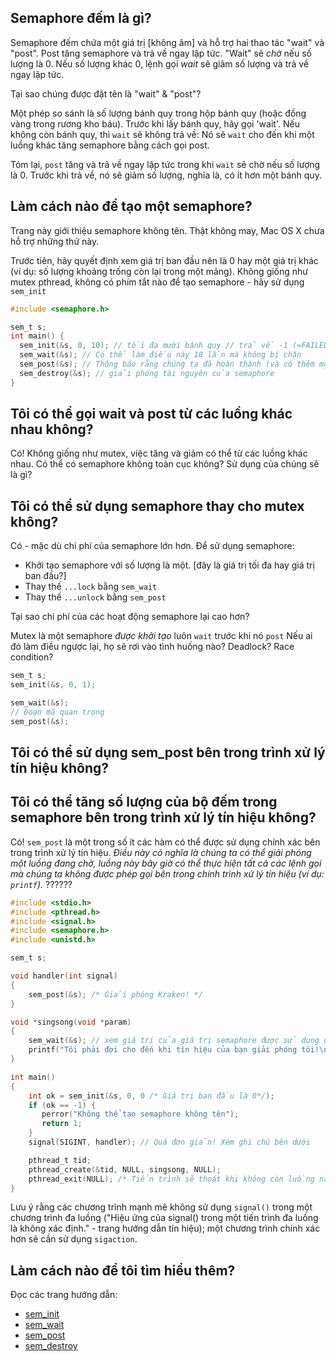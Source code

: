 ## Semaphore đếm là gì?

Semaphore đếm chứa một giá trị [không âm] và hỗ trợ hai thao tác "wait" và "post". Post tăng semaphore và trả về ngay lập tức. "Wait" sẽ _chờ_ nếu số lượng là 0. Nếu số lượng khác 0, lệnh gọi _wait_ sẽ giảm số lượng và trả về ngay lập tức.

Tại sao chúng được đặt tên là "wait" & "post"?

Một phép so sánh là số lượng bánh quy trong hộp bánh quy (hoặc đồng vàng trong rương kho báu). Trước khi lấy bánh quy, hãy gọi 'wait'. Nếu không còn bánh quy, thì `wait` sẽ không trả về: Nó sẽ `wait` cho đến khi một luồng khác tăng semaphore bằng cách gọi post.

Tóm lại, `post` tăng và trả về ngay lập tức trong khi `wait` sẽ chờ nếu số lượng là 0. Trước khi trả về, nó sẽ giảm số lượng, nghĩa là, có ít hơn một bánh quy.

## Làm cách nào để tạo một semaphore?

Trang này giới thiệu semaphore không tên. Thật không may, Mac OS X chưa hỗ trợ những thứ này.

Trước tiên, hãy quyết định xem giá trị ban đầu nên là 0 hay một giá trị khác (ví dụ: số lượng khoảng trống còn lại trong một mảng).
Không giống như mutex pthread, không có phím tắt nào để tạo semaphore - hãy sử dụng `sem_init`
```C
#include <semaphore.h>

sem_t s;
int main() {
  sem_init(&s, 0, 10); // tối đa mười bánh quy // trả về -1 (=FAILED) trên OS X 
  sem_wait(&s); // Có thể làm điều này 10 lần mà không bị chặn
  sem_post(&s); // Thông báo rằng chúng ta đã hoàn thành (và có thêm một mục tài nguyên khả dụng; tăng số lượng)
  sem_destroy(&s); // giải phóng tài nguyên của semaphore
}
```

## Tôi có thể gọi wait và post từ các luồng khác nhau không?

Có! Không giống như mutex, việc tăng và giảm có thể từ các luồng khác nhau.
Có thể có semaphore không toàn cục không? Sử dụng của chúng sẽ là gì?

## Tôi có thể sử dụng semaphore thay cho mutex không?

Có - mặc dù chi phí của semaphore lớn hơn. Để sử dụng semaphore:
* Khởi tạo semaphore với số lượng là một. [đây là giá trị tối đa hay giá trị ban đầu?]
* Thay thế `...lock` bằng `sem_wait`
* Thay thế `...unlock` bằng `sem_post`

Tại sao chi phí của các hoạt động semaphore lại cao hơn?

Mutex là một semaphore _được khởi tạo_ luôn `wait` trước khi nó `post`
Nếu ai đó làm điều ngược lại, họ sẽ rơi vào tình huống nào? Deadlock? Race condition?

```C
sem_t s;
sem_init(&s, 0, 1);

sem_wait(&s);
// Đoạn mã quan trọng
sem_post(&s);
```

## Tôi có thể sử dụng sem_post bên trong trình xử lý tín hiệu không?
## Tôi có thể tăng số lượng của bộ đếm trong semaphore bên trong trình xử lý tín hiệu không?

Có! `sem_post` là một trong số ít các hàm có thể được sử dụng chính xác bên trong trình xử lý tín hiệu.
_Điều này có nghĩa là chúng ta có thể giải phóng một luồng đang chờ, luồng này bây giờ có thể thực hiện tất cả các lệnh gọi mà chúng ta_
_không được phép gọi bên trong chính trình xử lý tín hiệu (ví dụ: `printf`)._ ??????

```C
#include <stdio.h>
#include <pthread.h>
#include <signal.h>
#include <semaphore.h>
#include <unistd.h>

sem_t s;

void handler(int signal)
{
    sem_post(&s); /* Giải phóng Kraken! */
}

void *singsong(void *param)
{
    sem_wait(&s); // xem giá trị của giá trị semaphore được sử dụng để khởi tạo nó
    printf("Tôi phải đợi cho đến khi tín hiệu của bạn giải phóng tôi!\n");
}

int main()
{
    int ok = sem_init(&s, 0, 0 /* Giá trị ban đầu là 0*/); 
    if (ok == -1) {
       perror("Không thể tạo semaphore không tên");
       return 1;
    }
    signal(SIGINT, handler); // Quá đơn giản! Xem ghi chú bên dưới

    pthread_t tid;
    pthread_create(&tid, NULL, singsong, NULL);
    pthread_exit(NULL); /* Tiến trình sẽ thoát khi không còn luồng nào nữa */
}
```
Lưu ý rằng các chương trình mạnh mẽ không sử dụng `signal()` trong một chương trình đa luồng ("Hiệu ứng của signal() trong một tiến trình đa luồng là không xác định." - trang hướng dẫn tín hiệu); một chương trình chính xác hơn sẽ cần sử dụng `sigaction`.

## Làm cách nào để tôi tìm hiểu thêm?

Đọc các trang hướng dẫn:
* [sem_init](http://man7.org/linux/man-pages/man3/sem_init.3.html)
* [sem_wait](http://man7.org/linux/man-pages/man3/sem_wait.3.html)
* [sem_post](http://man7.org/linux/man-pages/man3/sem_post.3.html)
* [sem_destroy](http://man7.org/linux/man-pages/man3/sem_destroy.3.html)
